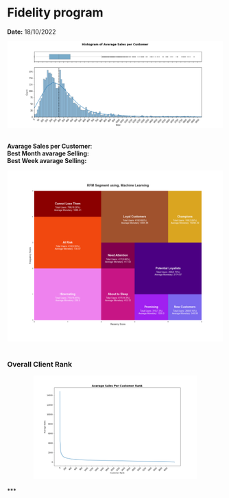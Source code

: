 # Fidelity program

**Date:** 18/10/2022
<center><img src="../images/histogram_avarage_sales.png" alt="rfm_ml"/></center><br>



**Avarage Sales per Customer**:<br>
**Best Month avarage Selling:**<br>
**Best Week avarage Selling:**<br>

<center><img src="../images/rfm_ml.png" alt="rfm_ml"/></center><br>

### Overall Client Rank

<center><img src="../images/sales_rank.png" alt="rfm_ml" width="380" height="240"/></center><br>
***





